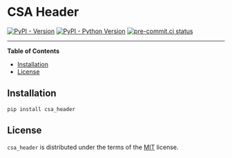 # CSA Header

[![PyPI - Version](https://img.shields.io/pypi/v/csa_header.svg)](https://pypi.org/project/csa_header)
[![PyPI - Python Version](https://img.shields.io/pypi/pyversions/csa_header.svg)](https://pypi.org/project/csa_header)
[![pre-commit.ci status](https://results.pre-commit.ci/badge/github/open-dicom/csa_header/main.svg)](https://results.pre-commit.ci/latest/github/open-dicom/csa_header/main)


-----

**Table of Contents**

- [Installation](#installation)
- [License](#license)

## Installation

```console
pip install csa_header
```

## License

`csa_header` is distributed under the terms of the [MIT](https://spdx.org/licenses/MIT.html) license.
